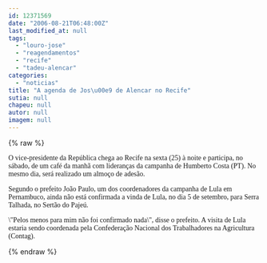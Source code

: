 ```yaml
---
id: 12371569
date: "2006-08-21T06:48:00Z"
last_modified_at: null
tags:
  - "louro-jose"
  - "reagendamentos"
  - "recife"
  - "tadeu-alencar"
categories:
  - "noticias"
title: "A agenda de Jos\u00e9 de Alencar no Recife"
sutia: null
chapeu: null
autor: null
imagem: null
---
```

{% raw %}
<p><P><FONT face=Verdana>O vice-presidente da República chega ao Recife na sexta (25) à noite e participa, no sábado, de um café da manhã com lideranças da campanha de Humberto Costa (PT). No mesmo dia, será realizado um almoço de adesão. </FONT></P></p>
<p><P><FONT face=Verdana>Segundo o prefeito João Paulo, um dos coordenadores da campanha de Lula em Pernambuco, ainda não está confirmada a vinda de Lula, no dia 5 de setembro, para Serra Talhada, no Sertão do Pajeú. </FONT></P></p>
<p><P><FONT face=Verdana>\"Pelos menos para mim não foi confirmado nada\", disse o prefeito. A visita de Lula estaria sendo coordenada pela Confederação Nacional dos Trabalhadores na Agricultura (Contag).</FONT></P> </p>
{% endraw %}